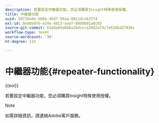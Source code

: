 ```yaml
---
description: 若要設定中繼器功能，您必須購買Insight特殊使用授權。
title: 中繼器功能
uuid: b971be6e-b88e-4bd7-96aa-8811dceb37f4
exl-id: 0e88b8f6-e34e-4813-aaaf-0909801a6c03
source-git-commit: b1dda69a606a16dccca30d2a74c7e63dbd27936c
workflow-type: tm+mt
source-wordcount: '36'
ht-degree: 11%

---
```


# 中繼器功能{#repeater-functionality}

{{eol}}

若要設定中繼器功能，您必須購買Insight特殊使用授權。

>[!NOTE]
>
>如需詳細資訊，請連絡Adobe客戶服務。
